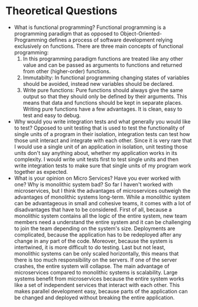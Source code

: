 # Theoretical Questions

- What is functional programming?
  Functional programming is a programming paradigm that as opposed to Object-Oriented-Programming defines a process of software development relying exclusively on functions. There are three main concepts of functional programming:
  1. In this programming paradigm functions are treated like any other value and can be passed as arguments to functions and returned from other (higher-order) functions.
  2. Immutabilty: In functional programming changing states of variables should be avoided, instead new variables should be declared.
  3. Write pure functions: Pure functions should always give the same output so that they should only be defined by their arguments. This means that data and functions should be kept in separate places. Writing pure functions have a few advantages. It is clean, easy to test and easy to debug.
- Why would you write integration tests and what generally you would like to test?
  Opposed to unit testing that is used to test the functionality of single units of a program in their isolation, integration tests can test how those unit interact and integrate with each other. Since it is very rare that I would use a single unit of an application in isolation, unit testing those units don't say anything about, whether my application works in its complexity. I would write unit tests first to test single units and then write integration tests to make sure that single units of my program work together as expected.
- What is your opinion on Micro Services? Have you ever worked with one? Why is monolithic system bad?
  So far I haven't worked with microservices, but I think the advantages of microservices outweigh the advantages of monolithic systems long-term.
  While a monolithic system can be advantageous in small and cohesive teams, it comes with a lot of disadvantages that have to be considered. First of all, because a monolithic system contains all the logic of the entire system, new team members need a understand the entire system and it can be challenging to join the team depending on the system's size. Deployments are complicated, because the application has to be redeployed after any change in any part of the code. Moreover, because the system is intertwined, it is more difficult to do testing. Last but not least, monolithic systems can be only scaled horizontally, this means that there is too much responsibility on the servers. If one of the server crashes, the entire system will collapse.
  The main advantage of microservices compared to monolithic systems is scalability. Large systems benefit from microservices because the entire system works like a set of independent services that interact with each other. This makes parallel development easy, because parts of the application can be changed and deployed without breaking the entire application.